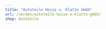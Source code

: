 ```yaml
---
title: "Autoteile Heise u. Klatte GmbH"
url: /verden/autoteile-heise-u-klatte-gmbh/
shop: Autoteile
---
```

